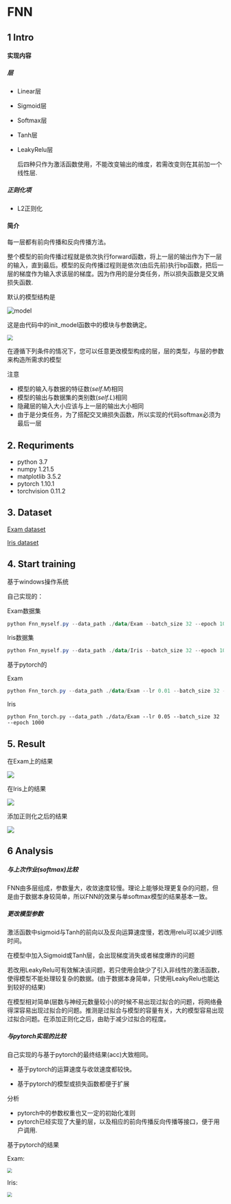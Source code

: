 # FNN

## 1 Intro

#### 实现内容
##### 层

* Linear层

* Sigmoid层

* Softmax层

* Tanh层

* LeakyRelu层

  后四种只作为激活函数使用，不能改变输出的维度，若需改变则在其前加一个线性层.

##### 正则化项

* L2正则化
#### 简介

每一层都有前向传播和反向传播方法。

整个模型的前向传播过程就是依次执行forward函数，将上一层的输出作为下一层的输入，直到最后。模型的反向传播过程则是依次(由后先前)执行bp函数，把后一层的梯度作为输入求该层的梯度。因为作用的是分类任务，所以损失函数是交叉熵损失函数.

默认的模型结构是

<img src="model.png" alt="model" style="zoom:100%;" />

这是由代码中的init_model函数中的模块与参数确定。

<img src='init_model.png' style="zoom: 80%;" >

在遵循下列条件的情况下，您可以任意更改模型构成的层，层的类型，与层的参数来构造所需求的模型

注意

* 模型的输入与数据的特征数(*self.M*)相同
* 模型的输出与数据集的类别数(*self.L*)相同
* 隐藏层的输入大小应该与上一层的输出大小相同
* 由于是分类任务，为了搭配交叉熵损失函数，所以实现的代码softmax必须为最后一层
## 2. Requriments

* python 3.7
* numpy 1.21.5
* matplotlib 3.5.2
* pytorch 1.10.1
* torchvision 0.11.2
## 3. Dataset

[Exam dataset](http://www.nustm.cn/member/rxia/ml/data/Exam.zip)

[Iris dataset](http://www.nustm.cn/member/rxia/ml/data/Iris.zip)

## 4. Start training

基于windows操作系统

自己实现的：

  Exam数据集

```powershell
python Fnn_myself.py --data_path ./data/Exam --batch_size 32 --epoch 1000
```

  Iris数据集

```powershell
python Fnn_myself.py --data_path ./data/Iris --batch_size 32 --epoch 1000
```

基于pytorch的

  Exam

```powershell
python Fnn_torch.py --data_path ./data/Exam --lr 0.01 --batch_size 32 --epoch 1000
```

 Iris

```
python Fnn_torch.py --data_path ./data/Exam --lr 0.05 --batch_size 32 --epoch 1000
```



## 5. Result

在Exam上的结果

<img src='Figure_2.png'>

在Iris上的结果

<img src='Figure_1.png'>

添加正则化之后的结果

<img src='Figure_3(l2).png'>

## 6 Analysis

##### 与上次作业(softmax)比较

FNN由多层组成，参数量大，收敛速度较慢。理论上能够处理更复杂的问题，但是由于数据本身较简单，所以FNN的效果与单softmax模型的结果基本一致。

##### 更改模型参数

激活函数中sigmoid与Tanh的前向以及反向运算速度慢，若改用relu可以减少训练时间。

在模型中加入Sigmoid或Tanh层，会出现梯度消失或者梯度爆炸的问题

若改用LeakyRelu可有效解决该问题，若只使用会缺少了引入非线性的激活函数，使得模型不能处理较复杂的数据。(由于数据本身简单，只使用LeakyRelu也能达到较好的结果)

在模型相对简单(层数与神经元数量较小)的时候不易出现过拟合的问题，将网络叠得深容易出现过拟合的问题。推测是过拟合与模型的容量有关，大的模型容易出现过拟合问题。在添加正则化之后，由助于减少过拟合的程度。

##### 与pytorch实现的比较

自己实现的与基于pytorch的最终结果(acc)大致相同。

* 基于pytorch的运算速度与收敛速度都较快。

* 基于pytorch的模型或损失函数都便于扩展

分析

* pytorch中的参数权重也又一定的初始化准则
* pytorch已经实现了大量的层，以及相应的前向传播反向传播等接口，便于用户调用.

基于pytorch的结果

Exam:

<img src='loss.png' style="zoom:67%;" >

Iris:

<img src='loss2.png' style="zoom:67%;" >
